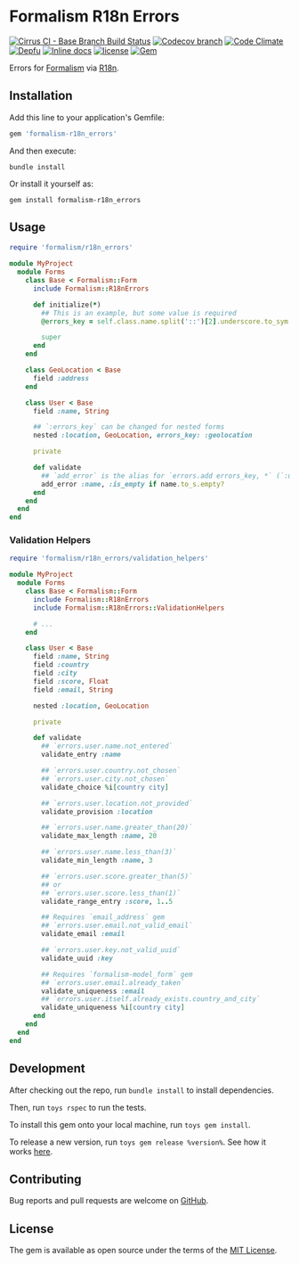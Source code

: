 # Formalism R18n Errors

[![Cirrus CI - Base Branch Build Status](https://img.shields.io/cirrus/github/AlexWayfer/formalism-r18n_errors?style=flat-square)](https://cirrus-ci.com/github/AlexWayfer/formalism-r18n_errors)
[![Codecov branch](https://img.shields.io/codecov/c/github/AlexWayfer/formalism-r18n_errors/main.svg?style=flat-square)](https://codecov.io/gh/AlexWayfer/formalism-r18n_errors)
[![Code Climate](https://img.shields.io/codeclimate/maintainability/AlexWayfer/formalism-r18n_errors.svg?style=flat-square)](https://codeclimate.com/github/AlexWayfer/formalism-r18n_errors)
[![Depfu](https://img.shields.io/depfu/AlexWayfer/benchmark_toys?style=flat-square)](https://depfu.com/repos/github/AlexWayfer/formalism-r18n_errors)
[![Inline docs](https://inch-ci.org/github/AlexWayfer/formalism-r18n_errors.svg?branch=main)](https://inch-ci.org/github/AlexWayfer/formalism-r18n_errors)
[![license](https://img.shields.io/github/license/AlexWayfer/formalism-r18n_errors.svg?style=flat-square)](LICENSE.txt)
[![Gem](https://img.shields.io/gem/v/formalism-r18n_errors.svg?style=flat-square)](https://rubygems.org/gems/formalism-r18n_errors)

Errors for [Formalism](https://github.com/AlexWayfer/formalism)
via [R18n](https://github.com/r18n/r18n).

## Installation

Add this line to your application's Gemfile:

```ruby
gem 'formalism-r18n_errors'
```

And then execute:

```shell
bundle install
```

Or install it yourself as:

```shell
gem install formalism-r18n_errors
```

## Usage

```ruby
require 'formalism/r18n_errors'

module MyProject
  module Forms
    class Base < Formalism::Form
      include Formalism::R18nErrors

      def initialize(*)
        ## This is an example, but some value is required
        @errors_key = self.class.name.split('::')[2].underscore.to_sym

        super
      end
    end

    class GeoLocation < Base
      field :address
    end

    class User < Base
      field :name, String

      ## `:errors_key` can be changed for nested forms
      nested :location, GeoLocation, errors_key: :geolocation

      private

      def validate
        ## `add_error` is the alias for `errors.add errors_key, *` (`:user` in this case)
        add_error :name, :is_empty if name.to_s.empty?
      end
    end
  end
end
```

### Validation Helpers

```ruby
require 'formalism/r18n_errors/validation_helpers'

module MyProject
  module Forms
    class Base < Formalism::Form
      include Formalism::R18nErrors
      include Formalism::R18nErrors::ValidationHelpers

      # ...
    end

    class User < Base
      field :name, String
      field :country
      field :city
      field :score, Float
      field :email, String

      nested :location, GeoLocation

      private

      def validate
        ## `errors.user.name.not_entered`
        validate_entry :name

        ## `errors.user.country.not_chosen`
        ## `errors.user.city.not_chosen`
        validate_choice %i[country city]

        ## `errors.user.location.not_provided`
        validate_provision :location

        ## `errors.user.name.greater_than(20)`
        validate_max_length :name, 20

        ## `errors.user.name.less_than(3)`
        validate_min_length :name, 3

        ## `errors.user.score.greater_than(5)`
        ## or
        ## `errors.user.score.less_than(1)`
        validate_range_entry :score, 1..5

        ## Requires `email_address` gem
        ## `errors.user.email.not_valid_email`
        validate_email :email

        ## `errors.user.key.not_valid_uuid`
        validate_uuid :key

        ## Requires `formalism-model_form` gem
        ## `errors.user.email.already_taken`
        validate_uniqueness :email
        ## `errors.user.itself.already_exists.country_and_city`
        validate_uniqueness %i[country city]
      end
    end
  end
end
```

## Development

After checking out the repo, run `bundle install` to install dependencies.

Then, run `toys rspec` to run the tests.

To install this gem onto your local machine, run `toys gem install`.

To release a new version, run `toys gem release %version%`.
See how it works [here](https://github.com/AlexWayfer/gem_toys#release).

## Contributing

Bug reports and pull requests are welcome on [GitHub](https://github.com/AlexWayfer/formalism-r18n_errors).

## License

The gem is available as open source under the terms of the
[MIT License](https://opensource.org/licenses/MIT).
